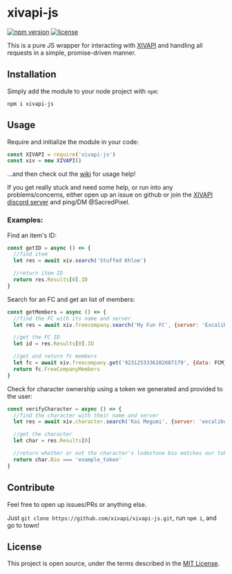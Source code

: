 # xivapi-js

[![npm version](https://badge.fury.io/js/xivapi-js.svg)](https://www.npmjs.com/package/xivapi-js)
[![license](https://img.shields.io/github/license/xivapi/xivapi-js.svg)](LICENSE)

This is a pure JS wrapper for interacting with [XIVAPI](https://xivapi.com/) and handling all requests in a simple, promise-driven manner.

## Installation

Simply add the module to your node project with `npm`:
```
npm i xivapi-js
```

## Usage

Require and initialize the module in your code:
```js
const XIVAPI = require('xivapi-js')
const xiv = new XIVAPI()
```

...and then check out the [wiki](https://github.com/xivapi/xivapi-js/wiki) for usage help!

If you get really stuck and need some help, or run into any problems/concerns, either open up an issue on github or join the [XIVAPI discord server](https://discord.gg/MFFVHWC) and ping/DM @SacredPixel.

### Examples:

Find an item's ID:
```js
const getID = async () => {
  //find item
  let res = await xiv.search('Stuffed Khloe')

  //return item ID
  return res.Results[0].ID
}
```

Search for an FC and get an list of members:
```javascript
const getMembers = async () => {
  //find the FC with its name and server
  let res = await xiv.freecompany.search('My Fun FC', {server: 'Excalibur'})

  //get the FC ID
  let id = res.Results[0].ID

  //get and return fc members
  let fc = await xiv.freecompany.get('9231253336202687179', {data: FCM})
  return fc.FreeCompanyMembers
}
```

Check for character ownership using a token we generated and provided to the user:
```js
const verifyCharacter = async () => {
  //find the character with their name and server
  let res = await xiv.character.search('Kai Megumi', {server: 'excalibur'}) //case insensitive server names, btw ;)

  //get the character
  let char = res.Results[0]

  //return whether or not the character's lodestone bio matches our token
  return char.Bio === 'example_token'
}
```

## Contribute

Feel free to open up issues/PRs or anything else.

Just `git clone https://github.com/xivapi/xivapi-js.git`, run `npm i`, and go to town!

## License

This project is open source, under the terms described in the [MIT License](LICENSE).
